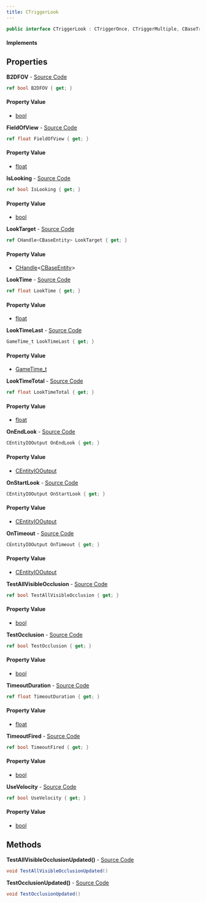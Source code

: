 ```yaml
---
title: CTriggerLook
---
```


```csharp
public interface CTriggerLook : CTriggerOnce, CTriggerMultiple, CBaseTrigger, CBaseToggle, CBaseModelEntity, CBaseEntity, CEntityInstance, ISchemaClass<CEntityInstance>, ISchemaClass<CBaseEntity>, ISchemaClass<CBaseModelEntity>, ISchemaClass<CBaseToggle>, ISchemaClass<CBaseTrigger>, ISchemaClass<CTriggerMultiple>, ISchemaClass<CTriggerOnce>, ISchemaClass<CTriggerLook>, ISchemaField, ISchemaClass, INativeHandle
```

#### Implements

## Properties

**B2DFOV** - [Source Code](https://github.com/swiftly-solution/swiftlys2/blob/master/managed/src/SwiftlyS2.Generated/Schemas/Interfaces/CTriggerLook.cs#L32)

```csharp
ref bool B2DFOV { get; }
```

#### Property Value

- [bool](https://learn.microsoft.com/dotnet/api/system.boolean)

**FieldOfView** - [Source Code](https://github.com/swiftly-solution/swiftlys2/blob/master/managed/src/SwiftlyS2.Generated/Schemas/Interfaces/CTriggerLook.cs#L18)

```csharp
ref float FieldOfView { get; }
```

#### Property Value

- [float](https://learn.microsoft.com/dotnet/api/system.single)

**IsLooking** - [Source Code](https://github.com/swiftly-solution/swiftlys2/blob/master/managed/src/SwiftlyS2.Generated/Schemas/Interfaces/CTriggerLook.cs#L30)

```csharp
ref bool IsLooking { get; }
```

#### Property Value

- [bool](https://learn.microsoft.com/dotnet/api/system.boolean)

**LookTarget** - [Source Code](https://github.com/swiftly-solution/swiftlys2/blob/master/managed/src/SwiftlyS2.Generated/Schemas/Interfaces/CTriggerLook.cs#L16)

```csharp
ref CHandle<CBaseEntity> LookTarget { get; }
```

#### Property Value

- [CHandle](/docs/api/shared/natives/chandle-1)<[CBaseEntity](/docs/api/shared/schemadefinitions/cbaseentity)>

**LookTime** - [Source Code](https://github.com/swiftly-solution/swiftlys2/blob/master/managed/src/SwiftlyS2.Generated/Schemas/Interfaces/CTriggerLook.cs#L20)

```csharp
ref float LookTime { get; }
```

#### Property Value

- [float](https://learn.microsoft.com/dotnet/api/system.single)

**LookTimeLast** - [Source Code](https://github.com/swiftly-solution/swiftlys2/blob/master/managed/src/SwiftlyS2.Generated/Schemas/Interfaces/CTriggerLook.cs#L24)

```csharp
GameTime_t LookTimeLast { get; }
```

#### Property Value

- [GameTime_t](/docs/api/shared/schemadefinitions/gametime_t)

**LookTimeTotal** - [Source Code](https://github.com/swiftly-solution/swiftlys2/blob/master/managed/src/SwiftlyS2.Generated/Schemas/Interfaces/CTriggerLook.cs#L22)

```csharp
ref float LookTimeTotal { get; }
```

#### Property Value

- [float](https://learn.microsoft.com/dotnet/api/system.single)

**OnEndLook** - [Source Code](https://github.com/swiftly-solution/swiftlys2/blob/master/managed/src/SwiftlyS2.Generated/Schemas/Interfaces/CTriggerLook.cs#L44)

```csharp
CEntityIOOutput OnEndLook { get; }
```

#### Property Value

- [CEntityIOOutput](/docs/api/shared/schemadefinitions/centityiooutput)

**OnStartLook** - [Source Code](https://github.com/swiftly-solution/swiftlys2/blob/master/managed/src/SwiftlyS2.Generated/Schemas/Interfaces/CTriggerLook.cs#L42)

```csharp
CEntityIOOutput OnStartLook { get; }
```

#### Property Value

- [CEntityIOOutput](/docs/api/shared/schemadefinitions/centityiooutput)

**OnTimeout** - [Source Code](https://github.com/swiftly-solution/swiftlys2/blob/master/managed/src/SwiftlyS2.Generated/Schemas/Interfaces/CTriggerLook.cs#L40)

```csharp
CEntityIOOutput OnTimeout { get; }
```

#### Property Value

- [CEntityIOOutput](/docs/api/shared/schemadefinitions/centityiooutput)

**TestAllVisibleOcclusion** - [Source Code](https://github.com/swiftly-solution/swiftlys2/blob/master/managed/src/SwiftlyS2.Generated/Schemas/Interfaces/CTriggerLook.cs#L38)

```csharp
ref bool TestAllVisibleOcclusion { get; }
```

#### Property Value

- [bool](https://learn.microsoft.com/dotnet/api/system.boolean)

**TestOcclusion** - [Source Code](https://github.com/swiftly-solution/swiftlys2/blob/master/managed/src/SwiftlyS2.Generated/Schemas/Interfaces/CTriggerLook.cs#L36)

```csharp
ref bool TestOcclusion { get; }
```

#### Property Value

- [bool](https://learn.microsoft.com/dotnet/api/system.boolean)

**TimeoutDuration** - [Source Code](https://github.com/swiftly-solution/swiftlys2/blob/master/managed/src/SwiftlyS2.Generated/Schemas/Interfaces/CTriggerLook.cs#L26)

```csharp
ref float TimeoutDuration { get; }
```

#### Property Value

- [float](https://learn.microsoft.com/dotnet/api/system.single)

**TimeoutFired** - [Source Code](https://github.com/swiftly-solution/swiftlys2/blob/master/managed/src/SwiftlyS2.Generated/Schemas/Interfaces/CTriggerLook.cs#L28)

```csharp
ref bool TimeoutFired { get; }
```

#### Property Value

- [bool](https://learn.microsoft.com/dotnet/api/system.boolean)

**UseVelocity** - [Source Code](https://github.com/swiftly-solution/swiftlys2/blob/master/managed/src/SwiftlyS2.Generated/Schemas/Interfaces/CTriggerLook.cs#L34)

```csharp
ref bool UseVelocity { get; }
```

#### Property Value

- [bool](https://learn.microsoft.com/dotnet/api/system.boolean)

## Methods

**TestAllVisibleOcclusionUpdated()** - [Source Code](https://github.com/swiftly-solution/swiftlys2/blob/master/managed/src/SwiftlyS2.Generated/Schemas/Interfaces/CTriggerLook.cs#L47)

```csharp
void TestAllVisibleOcclusionUpdated()
```

**TestOcclusionUpdated()** - [Source Code](https://github.com/swiftly-solution/swiftlys2/blob/master/managed/src/SwiftlyS2.Generated/Schemas/Interfaces/CTriggerLook.cs#L46)

```csharp
void TestOcclusionUpdated()
```

